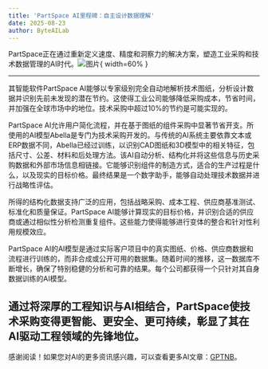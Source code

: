 ```yaml
---
title: 'PartSpace AI里程碑：自主设计数据理解'
date: 2025-08-23
author: ByteAILab
---
```


PartSpace正在通过重新定义速度、精度和洞察力的解决方案，塑造工业采购和技术数据管理的AI时代。![图片](https://ai-techpark.com/wp-content/uploads/PartSpace-A.jpg){ width=60% }

---
其智能软件PartSpace AI能够以专家级别完全自动地解析技术图纸，分析设计数据并识别先前未发现的潜在节约。这使得工业公司能够降低采购成本，节省时间，并加强在全球市场中的地位。技术采购中超过10%的节约是可能实现的。

PartSpace AI允许用户简化流程，并在基于图纸的组件采购中显著节省开支。所使用的AI模型Abella是专门为技术采购开发的。与传统的AI系统主要依靠文本或ERP数据不同，Abella已经过训练，以识别CAD图纸和3D模型中的相关特征，包括尺寸、公差、材料和后处理方法。该AI自动分析、结构化并将这些信息与历史采购数据和外部市场信息相链接。它能够识别组件的制造方式，适合的生产过程是什么，以及现实的目标价格。最终结果是一个数字助手，能够自动处理技术数据并进行战略性评估。

所得的结构化数据支持广泛的应用，包括战略采购、成本工程、供应商基准测试、标准化和质量保证。PartSpace AI能够计算现实的目标价格，并识别合适的供应商或通过相似性分析检测重复组件。这些能力使得能够进行变体的整合和针对性利用规模效应。

PartSpace AI的AI模型是通过实际客户项目中的真实图纸、价格、供应商数据和流程进行训练的，而非合成或公开可用的数据集。随着时间的推移，这一数据库不断增长，确保了特别稳健的分析和可靠的结果。每个公司都获得一个只针对其自身数据训练的AI模型。

通过将深厚的工程知识与AI相结合，PartSpace使技术采购变得更智能、更安全、更可持续，彰显了其在AI驱动工程领域的先锋地位。
---
感谢阅读！如果您对AI的更多资讯感兴趣，可以查看更多AI文章：[GPTNB](https://gptnb.com)。